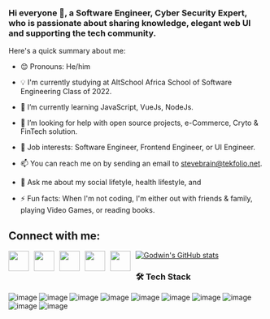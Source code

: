 ### Hi everyone 👋, a Software Engineer, Cyber Security Expert,  who is passionate about sharing knowledge, elegant web UI and supporting the tech community.

Here's a quick summary about me:

- 😊 Pronouns: He/him

- 💡 I'm currently studying at AltSchool Africa School of Software Engineering Class of 2022.

- 🌱 I’m currently learning JavaScript, VueJs, NodeJs.

- 🤔 I’m looking for help with open source projects, e-Commerce, Cryto & FinTech solution.

- 💼 Job interests: Software Engineer, Frontend Engineer, or UI Engineer.

- 📫 You can reach me on by sending an email to stevebrain@tekfolio.net.

- 💬 Ask me about my social lifetyle, health lifestyle, and 

- ⚡ Fun facts: When I'm not coding, I'm either out with friends & family, playing Video Games, or reading books.

## Connect with me:
[<img src="https://user-images.githubusercontent.com/24863248/187058229-f86dc707-b698-439c-81f8-fba851d8e160.png" width="40" height="40" style="float: left; margin-right: 10px;" />](https://codepen.io/stevebrain) [<img src="https://raw.githubusercontent.com/rahuldkjain/github-profile-readme-generator/master/src/images/icons/Social/twitter.svg" width="40" height="40" style="float: left; margin-right: 10px;" />](https://twitter.com/stevebrain_dev) [<img src="https://raw.githubusercontent.com/rahuldkjain/github-profile-readme-generator/master/src/images/icons/Social/linked-in-alt.svg" width="40" height="40" style="float: left; margin-right: 10px;" />](https://linkedin.com/in/winstevebrain)  <img src="https://raw.githubusercontent.com/rahuldkjain/github-profile-readme-generator/master/src/images/icons/Social/facebook.svg" width="40" height="40" style="float: left; margin-right: 10px;" /> [<img src="https://raw.githubusercontent.com/rahuldkjain/github-profile-readme-generator/master/src/images/icons/Social/instagram.svg" width="40" height="40" style="float: left; margin-right: 10px;" />](https://instagram.com/stevebrainng)

[![Godwin's GitHub stats](https://github-readme-stats.vercel.app/api?username=stevebrainng)](https://github.com/anuraghazra/github-readme-stats)

### 🛠  Tech Stack

![image](https://user-images.githubusercontent.com/24863248/190573004-1a0cc860-f35f-4aed-bb81-169ace8bcfbc.png) ![image](https://user-images.githubusercontent.com/24863248/190573181-08b8b95c-e32a-482b-882d-fd3bde0c0c50.png)
![image](https://user-images.githubusercontent.com/24863248/190573211-70c67869-001b-4ce7-a3aa-d3a6180d5db1.png)
![image](https://user-images.githubusercontent.com/24863248/190573230-45f612b6-6dc1-4207-bc82-9ba078704afb.png)
![image](https://user-images.githubusercontent.com/24863248/190573274-e8e3cbd0-9d9d-4104-b50f-0a3dd22d0be5.png)
![image](https://user-images.githubusercontent.com/24863248/190573298-9fd4c815-90c0-43fc-80c4-be085d547d69.png)
![image](https://user-images.githubusercontent.com/24863248/190573782-29785213-500c-48b4-9773-eb3b8a16925f.png)
![image](https://user-images.githubusercontent.com/24863248/190573803-8c0fd2be-3c07-4446-81bc-22b286056596.png)
![image](https://user-images.githubusercontent.com/24863248/190574074-b95217ef-09bf-452c-a9c8-dbcabb0361cd.png)
![image](https://user-images.githubusercontent.com/24863248/190574102-cc2bb67a-cd8e-474e-833d-9a92a3569bf2.png)

